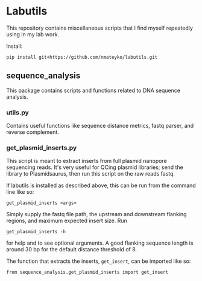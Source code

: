 # Labutils
This repository contains miscellaneous scripts that I find myself repeatedly
using in my lab work.

Install:

    pip install git+https://github.com/nmateyko/labutils.git


## sequence_analysis
This package contains scripts and functions related to DNA sequence analysis.

### utils.py
Contains useful functions like sequence distance metrics, fastq parser, and reverse complement.

### get_plasmid_inserts.py

This script is meant to extract inserts from full plasmid nanopore sequencing reads.
It's very useful for QCing plasmid libraries; send the
library to Plasmidsaurus, then run this script on the raw reads fastq.

If labutils is installed as described above, this can be run from the command line
like so:

    get_plasmid_inserts <args>

Simply supply the fastq file path, the upstream and downstream flanking regions,
and maximum expected insert size. Run

    get_plasmid_inserts -h

for help and to see optional arguments. A good flanking sequence length is
around 30 bp for the default distance threshold of 8.

The function that extracts the inserts, `get_insert`, can be imported like so:

    from sequence_analysis.get_plasmid_inserts import get_insert

